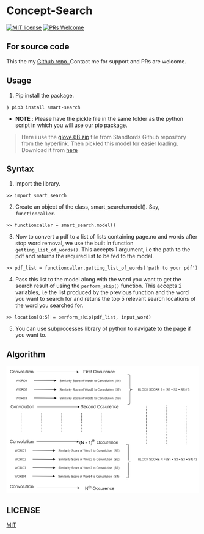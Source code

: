 # Concept-Search

[![MIT license](https://img.shields.io/badge/License-MIT-blue.svg)](https://github.com/ItsSiddharth/context_search/blob/master/LICENSE)   [![PRs Welcome](https://img.shields.io/badge/PRs-welcome-brightgreen.svg?style=flat-square)](http://makeapullrequest.com) 

## For source code 
This the my <a href="https://github.com/ItsSiddharth/context_search">Github repo. </a>
Contact me for support and PRs are welcome.

## Usage 
1. Pip install the package.
```
$ pip3 install smart-search
```
* **NOTE** : Please have the pickle file in the same folder as the python script in which you will use our pip package.

> Here i use the <a href="http://nlp.stanford.edu/data/wordvecs/glove.6B.zip">glove.6B.zip</a> file from Standfords Github repository from the hyperlink.
> Then pickled this model for easier loading. Download it from <a href="https://drive.google.com/file/d/1HJ8FWeEdWs0b_PinnS1VgXSNmaSCb-q7/view?usp=sharing
">here</a>

## Syntax 
1. Import the library.
```
>> import smart_search
```
2. Create an object of the class, smart_search.model(). Say, `functioncaller`.
```
>> functioncaller = smart_search.model()
```
3. Now to convert a pdf to a list of lists containing page.no and words after stop word removal, we use the built in function `getting_list_of_words()`. This accepts 1 argument, i.e the path to the pdf and returns the required list to be fed to the model.
```
>> pdf_list = functioncaller.getting_list_of_words('path to your pdf')
```
4. Pass this list to the model along with the word you want to get the search result of using the `perform_skip()` function. This accepts 2 variables, i.e the list produced by the previous function and the word you want to search for and retuns the top 5 relevant search locations of the word you searched for.
```
>> location[0:5] = perform_skip(pdf_list, input_word)
```
5. You can use subprocesses library of python to navigate to the page if you want to.

## Algorithm
<img src="./assets/algo.jpeg" hieght="600" width="600" title="Model Summary">

## LICENSE
<a href="https://github.com/ItsSiddharth/context_search/blob/master/LICENSE">MIT</a>


